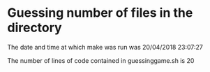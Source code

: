 # Guessing number of files in the directory
The date and time at which make was run was 20/04/2018 23:07:27

The number of lines of code contained in guessinggame.sh is 20
